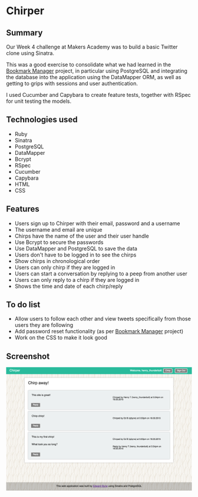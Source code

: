 # Chirper

## Summary

Our Week 4 challenge at Makers Academy was to build a basic Twitter clone using Sinatra.

This was a good exercise to consolidate what we had learned in the [Bookmark Manager](https://github.com/ejbyne/bookmark-manager) project, in particular using PostgreSQL and integrating the database into the application using the DataMapper ORM, as well as getting to grips with sessions and user authentication.

I used Cucumber and Capybara to create feature tests, together with RSpec for unit testing the models.

## Technologies used

- Ruby
- Sinatra
- PostgreSQL
- DataMapper
- Bcrypt
- RSpec
- Cucumber
- Capybara
- HTML
- CSS

## Features

- Users sign up to Chirper with their email, password and a username
- The username and email are unique
- Chirps have the name of the user and their user handle
- Use Bcrypt to secure the passwords
- Use DataMapper and PostgreSQL to save the data
- Users don't have to be logged in to see the chirps
- Show chirps in chronological order
- Users can only chirp if they are logged in
- Users can start a conversation by replying to a peep from another user
- Users can only reply to a chirp if they are logged in
- Shows the time and date of each chirp/reply

## To do list
- Allow users to follow each other and view tweets specifically from those users they are following
- Add password reset functionality (as per [Bookmark Manager](https://github.com/ejbyne/bookmark-manager) project)
- Work on the CSS to make it look good

## Screenshot

<img src="images/screenshot.png">

